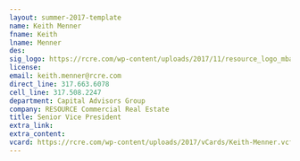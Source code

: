 ```yaml
---
layout: summer-2017-template
﻿name: Keith Menner
fname: Keith
lname: Menner
des: 
sig_logo: https://rcre.com/wp-content/uploads/2017/11/resource_logo_mba.png
license: 
email: keith.menner@rcre.com
direct_line: 317.663.6078
cell_line: 317.508.2247
department: Capital Advisors Group
company: RESOURCE Commercial Real Estate
title: Senior Vice President
extra_link: 
extra_content: 
vcard: https://rcre.com/wp-content/uploads/2017/vCards/Keith-Menner.vcf
---
```

